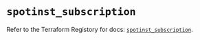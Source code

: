 # `spotinst_subscription`

Refer to the Terraform Registory for docs: [`spotinst_subscription`](https://www.terraform.io/docs/providers/spotinst/r/subscription).
